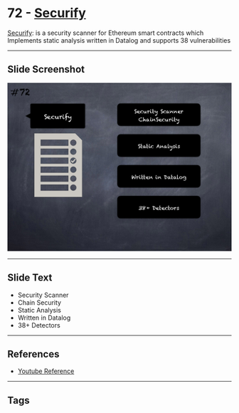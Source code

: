 
# 72 - [Securify](./Securify.md)

[Securify](https://github.com/eth-sri/securify2): is a security scanner for Ethereum smart contracts which Implements static analysis written in Datalog and supports 38 vulnerabilities
___
## Slide Screenshot
![072.png](../../images/6.%20Audit%20Techniques%20and%20Tools%20101/072.png)
___
## Slide Text
- Security Scanner 
- Chain Security
- Static Analysis
- Written in Datalog
- 38+ Detectors
___
## References
- [Youtube Reference](https://youtu.be/jZ81ebDJVe0?t=792)
___
## Tags
